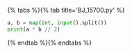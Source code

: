 {% tabs %}{% tab title='BJ_15700.py' %}

```py
a, b = map(int, input().split())
print(a * b // 2)
```

{% endtab %}{% endtabs %}
